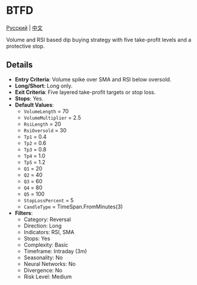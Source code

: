# BTFD
[Русский](README_ru.md) | [中文](README_cn.md)

Volume and RSI based dip buying strategy with five take-profit levels and a protective stop.

## Details

- **Entry Criteria**: Volume spike over SMA and RSI below oversold.
- **Long/Short**: Long only.
- **Exit Criteria**: Five layered take-profit targets or stop loss.
- **Stops**: Yes.
- **Default Values**:
  - `VolumeLength` = 70
  - `VolumeMultiplier` = 2.5
  - `RsiLength` = 20
  - `RsiOversold` = 30
  - `Tp1` = 0.4
  - `Tp2` = 0.6
  - `Tp3` = 0.8
  - `Tp4` = 1.0
  - `Tp5` = 1.2
  - `Q1` = 20
  - `Q2` = 40
  - `Q3` = 60
  - `Q4` = 80
  - `Q5` = 100
  - `StopLossPercent` = 5
  - `CandleType` = TimeSpan.FromMinutes(3)
- **Filters**:
  - Category: Reversal
  - Direction: Long
  - Indicators: RSI, SMA
  - Stops: Yes
  - Complexity: Basic
  - Timeframe: Intraday (3m)
  - Seasonality: No
  - Neural Networks: No
  - Divergence: No
  - Risk Level: Medium

